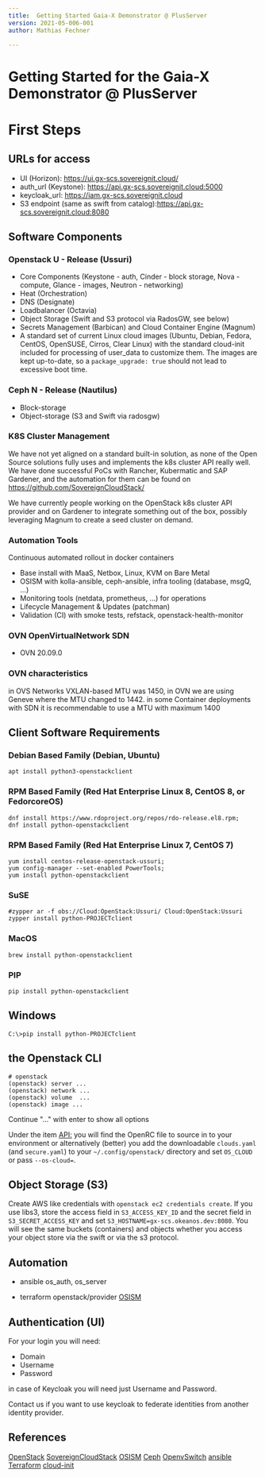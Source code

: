 ```yaml
---
title:  Getting Started Gaia-X Demonstrator @ PlusServer
version: 2021-05-006-001
author: Mathias Fechner

---
```


# Getting Started for the Gaia-X Demonstrator @ PlusServer

# First Steps

## URLs for access

 + UI (Horizon): https://ui.gx-scs.sovereignit.cloud/
 + auth_url (Keystone): https://api.gx-scs.sovereignit.cloud:5000
 + keycloak_url: https://iam.gx-scs.sovereignit.cloud
 + S3 endpoint (same as swift from catalog):https://api.gx-scs.sovereignit.cloud:8080

## Software Components

### Openstack U - Release (Ussuri)

 + Core Components (Keystone - auth, Cinder - block storage,
   Nova - compute, Glance - images, Neutron - networking)
 + Heat (Orchestration)
 + DNS (Designate)
 + Loadbalancer (Octavia)
 + Object Storage (Swift and S3 protocol via RadosGW, see below)
 + Secrets Management (Barbican) and Cloud Container Engine (Magnum)
 + A standard set of current Linux cloud images (Ubuntu, Debian, Fedora, CentOS, OpenSUSE,
   Cirros, Clear Linux) with the standard cloud-init included for processing of user_data
   to customize them. The images are kept up-to-date, so a `package_upgrade: true` should
   not lead to excessive boot time.

### Ceph N - Release (Nautilus)

+ Block-storage
+ Object-storage (S3 and Swift via radosgw)

### K8S Cluster Management

We have not yet aligned on a standard built-in solution, as none of the
Open Source solutions fully uses and implements the k8s cluster API really well.
We have done successful PoCs with Rancher, Kubermatic and SAP Gardener, and
the automation for them can be found on https://github.com/SovereignCloudStack/

We have currently people working on the OpenStack k8s cluster API provider
and on Gardener to integrate something out of the box, possibly leveraging
Magnum to create a seed cluster on demand.

### Automation Tools

Continuous automated rollout in docker containers

+ Base install with MaaS, Netbox, Linux, KVM on Bare Metal
+ OSISM with kolla-ansible, ceph-ansible, infra tooling (database, msgQ, ...)
+ Monitoring tools (netdata, prometheus, ...) for operations
+ Lifecycle Management & Updates (patchman)
+ Validation (CI) with smoke tests, refstack, openstack-health-monitor

### OVN OpenVirtualNetwork SDN

+ OVN 20.09.0

### OVN characteristics

in OVS Networks VXLAN-based MTU was 1450, in OVN we are  using 
Geneve where the MTU changed to 1442. in some Container deployments with
SDN it is recommendable to use a MTU with maximum 1400 

## Client Software Requirements

### Debian Based Family (Debian, Ubuntu)

```console
apt install python3-openstackclient
```

### RPM Based Family (Red Hat Enterprise Linux 8, CentOS 8, or FedorcoreOS)

```console
dnf install https://www.rdoproject.org/repos/rdo-release.el8.rpm;
dnf install python-openstackclient
```

### RPM Based Family (Red Hat Enterprise Linux 7, CentOS 7)

```console
yum install centos-release-openstack-ussuri;
yum config-manager --set-enabled PowerTools;
yum install python-openstackclient
```

### SuSE

```console
#zypper ar -f obs://Cloud:OpenStack:Ussuri/ Cloud:OpenStack:Ussuri
zypper install python-PROJECTclient
```

### MacOS

```console
brew install python-openstackclient
```

### PIP

```console
pip install python-openstackclient
```

## Windows

```console
C:\>pip install python-PROJECTclient
```

## the Openstack CLI

```console
# openstack
(openstack) server ...
(openstack) network ...
(openstack) volume  ...
(openstack) image ...
```

Continue "..." with enter to show all options

Under the item [API:](https://gx-scs.okeanos.dev/project/api_access/# "API Credentials") you will find the 
OpenRC file to source in to your environment or alternatively (better) you add the downloadable
`clouds.yaml` (and `secure.yaml`) to your `~/.config/openstack/` directory and set `OS_CLOUD` or
pass `--os-cloud=`.

## Object Storage (S3)

Create AWS like credentials with `openstack ec2 credentials create`.
If you use libs3, store the access field in `S3_ACCESS_KEY_ID` and the secret field in
`S3_SECRET_ACCESS_KEY` and set `S3_HOSTNAME=gx-scs.okeanos.dev:8080`.
You will see the same buckets (containers) and objects whether you access your object store 
via the swift or via the s3 protocol.

## Automation

+ ansible
  os_auth, os_server

+ terraform
  openstack/provider
  [OSISM](https://github.com/osism/testbed "some terraform examples")


## Authentication (UI)

For your login you will need:

+ Domain
+ Username
+ Password

in case of Keycloak you will need just
Username and Password.

Contact us if you want to use keycloak to federate identities from another identity provider.

## References

[OpenStack](https://www.openstack.org "OpenStack Site")
[SovereignCloudStack](https://github.com/SovereignCloudStack "SovereignCloudStack on github")
[OSISM](https://github.com/osism "OSISM on github")
[Ceph](https://ceph.io/ "Ceph Site")
[OpenvSwitch](https://www.openvswitch.org "OpenvSwitch Side")
[ansible](https://docs.ansible.com/ansible/latest/collections/openstack/cloud/index.html "Ansible Module OpenStack" )
[Terraform](https://registry.terraform.io/providers/terraform-provider-openstack/openstack/latest/docs "OpenStack Terraform Provider")
[cloud-init](https://cloudinit.readthedocs.io/en/latest/ "cloud-init documentation")
